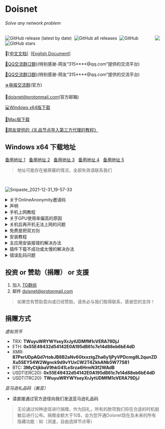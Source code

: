 # Doisnet 
###### Solve any network problem

<img align="right" src="https://user-images.githubusercontent.com/73285310/117543679-68f9b680-b050-11eb-9286-7d806d6f5f08.png">
<p>
  <img alt="GitHub release (latest by date)" src="https://img.shields.io/github/downloads/dodois/Doisnet/latest/total?style=flat-square">&nbsp;
  <img alt="GitHub all releases" src="https://img.shields.io/github/downloads/dodois/Doisnet/total?style=flat-square">&nbsp;
  <img alt="GitHub" src="https://img.shields.io/github/license/dodois/Doisnet?style=flat-square">&nbsp;
  <img alt="GitHub stars" src="https://img.shields.io/github/stars/dodois/Doisnet?style=flat-square">
</p>

:page_facing_up:[[中文文档]](https://github.com/dodois/Doisnet)&nbsp;&nbsp;[[English Document]](https://github.com/dodois/Doisnet/blob/main/EN-README.md)

[:penguin:QQ交流群(2群)](https://qm.qq.com/cgi-bin/qm/qr?k=OT7Jm4f6BnjaV91J_ZKBy-9Zxz4uRZgH&authKey=eTWLZsa7knNq/D2lj8NJnEPQV+mjNEjhziAl853Ctfv0BKBrID9y+4mdWBhVyE/0&noverify=0&group_code=751254637)(特别感谢-网友“315****@qq.com”提供的交流平台)

[:penguin:QQ交流群(3群)](https://qm.qq.com/cgi-bin/qm/qr?k=FGhPq9OItvLQz2v4IAM_S32DZSpRToZX&authKey=5vqFo9wT4JkrCWH1fUHmVVKbdvcXmv0Jwewuu5eUcF+dZ7eN1UbOnLPSUuRmT1p5&noverify=0)(特别感谢-网友“315****@qq.com”提供的交流平台)


[:airplane:电报交流群](https://t.me/dosvpn)(官方)

📧<doisnet@protonmail.com>(官方邮箱)

[:computer:Windows x64版下载](https://zws.im/󠁣󠁡󠁮‌󠁦󠁺󠁯)

[:apple:Mac版下载](https://github.com/dodois/Doisnet/issues/3)

[:book:网友提供的《礼品节点导入第三方代理的教程》](https://github.com/dodois/Doisnet/files/7791915/default.pdf)
<br/>

## Windows x64 下载地址
[备用地址 1](https://zws.im/󠁣󠁡󠁮‌󠁦󠁺󠁯)&nbsp;&nbsp;
[备用地址 2](https://hub.fastgit.org/dodois/Doisnet/releases/download/v0.2.2/doisnet-v0.2.2.Setup.exe)&nbsp;&nbsp;
[备用地址 3](https://github.com/dodois/Doisnet/releases/download/v0.2.2/doisnet-v0.2.2.Setup.exe)&nbsp;&nbsp; 
[备用地址 4](https://doisnet.com/api/v1/app/download/win64)&nbsp;&nbsp; 
[备用地址 5](https://bit.ly/2XDmPRR)
> 地址可能存在被屏蔽的情况，全部失效请联系我们

<br/>

![Snipaste_2021-12-31_19-57-33](https://user-images.githubusercontent.com/73285310/147822369-973e81de-2882-470f-abd1-b8bf8f39ef64.png)

<details>
  <summary>关于OnlineAnonymity邀请码</summary>
  
  *Doisnet OnlineAnonymity 是目前全网唯一的一款永久免费、节点最多且支持随意切换节点、永久更新、不限速、不限流量、不限设备、不限时长的VPN*

  1. 新用户需要输入邀请码后才能使用，邀请码: 4061uork
  2. 捐赠过的用户，请加入[:airplane:电报交流群](https://t.me/dosvpn)(官方)或给我们发送邮件<doisnet@protonmail.com>，我们在收到您的请求后将第一时间为您开通
</details>

<details>
  <summary>声明</summary>
  
  *[Doisnet](https://github.com/dodois/Doisnet) 的长期运营及发展离不开社区的赞助与支持，感谢小伙伴们！*

  这是一款**免费**的应用！我们仅支持捐赠！绝不存在商业付费的情况！<br/>
  近期了解到有部分网站及个人在盗卖此应用，请大家小心谨慎！<br/>
  为保障应用的安全性，防止应用被恶意挂马，到目前为止 [Doisnet](https://github.com/dodois/Doisnet) 仍处于闭源状态。<br/>
  请务必通过官方途径下载应用，谨防上当受骗！<br/>
  无论如何我们都将始终**坚持对用户免费**。 点击 ⭐ Star 为我们助力！
</details>
  
<details>
  <summary>手机上网教程</summary>
  
  **IOS 通过 OnlineAnonymity上网**
  
  1. 确保设备处于同一局域网
  2. OnlineAnonymity正常连接，并开启「允许局域网连接」
  3. IOS 下载 [Potatso](https://potatso.com/) (需非大陆区ID) 
  4. 打开Potatso lite，点击右上角＋号，选择手动输入-添加-选择socks5-填写服务器（OnlineAnonymity所在电脑的ip ）-填写端口（OnlineAnonymity的端口一般为8000），剩余选项不用填写
  5. 点击左上角完成，回到主页点击右下角即可连接

  **Android 通过 OnlineAnonymity上网**

  ![画板 1](https://user-images.githubusercontent.com/73285310/131208167-912fe0b4-b481-4fc8-9b9e-3cefb0fec8a0.png)

  1. 确保设备处于同一局域网
  2. OnlineAnonymity正常连接，并开启「允许局域网连接」
  3. Android 下载 [Postern](https://play.google.com/store/apps/details?id=com.tunnelworkshop.postern&hl=en_US&gl=US)
  4. 根据提示 在Postern上设置SOCKS5代理类型，服务器地址填写OnlineAnonymity所在电脑的ip，端口填写OnlineAnonymity的端口一般为8000，注意不要填写用户名和密码
  5. 点击左侧logo，倒数第二个选项「打开VPN」即可连接
</details>

<details>
  <summary>关于GPU使用率偏高的原因</summary>
  
  *GPU占用是由于 【硬件渲染】导致，可以对比同类应用，如钉钉(dingTalk)、微信(weChat)，在开启【硬件渲染或硬件加速等类型的开关】后同样会占用过多的GPU。设置中心提供了关闭硬件渲染的选项，你可以选择关闭。关闭后不在启用硬件加速功能，同时不会占用GPU。*

  补充说明：

  [Windows 10如何启用硬件加速GPU调度](https://tech.sina.com.cn/n/k/2020-07-08/doc-iirczymm1122718.shtml)<br/>
  [Chromium Graphics // Chrome GPU](https://www.chromium.org/developers/design-documents/chromium-graphics)<br/>
  [How to Turn Hardware Acceleration On and Off in Chrome](https://www.lifewire.com/hardware-acceleration-in-chrome-4125122)<br/>
  Chrome 开启硬件加速 实测网址：https://www.kevs3d.co.uk/dev/js1kdragons/<br/>
  ![image](https://user-images.githubusercontent.com/73285310/124533498-fbe28180-de44-11eb-9d7e-fc0d01334900.png)
  > 注：Doisnet 关闭硬件加速，所有的毛玻璃模糊效果将会消失，动画可能卡顿
</details>

<details>
  <summary>关机后再开机无法上网的问题</summary>
  
  *由于[Doisnet](https://github.com/dodois/Doisnet)未正常退出，导致系统代理不能及时清理。*

  **windows 解决办法**
  1. 重新启动Doisnet
  > [Doisnet](https://github.com/dodois/Doisnet) 会在每次启动时修复系统代理，所以再次开启即可解决
</details>

<details>
  <summary>免费是把双刃剑</summary>
  
  ![photo_2021-08-28_14-04-57](https://user-images.githubusercontent.com/73285310/131208157-8356b2b8-cc74-4d87-a532-ceb6e37cae8c.jpg)

  Doisnet 生于社区，服务于社区！我们坚持不收费，仅靠打赏维持运营，凭借口碑和体验获得用户的信任！<br/>
  但始终有部分用户心理上认为，**免费的一定没有付费的好用**，这在心理学上叫“不付出成本就不会被重视”，比如别人送给您一份报纸，您可能会把它当成废纸用来垫桌脚了。<br/>
  当然除了习惯以外，一个重要的原因就是它是免费的，看不看无所谓，而自己花钱买的就一定要看，花了钱我们就会重视！<br/>
  
  **如果您希望捐赠后使用，请向我们发送10$亚马逊礼品码。**

  --------------------------------------------------------------------------------------------------------------------------
  百货商店里放着的一整箱免费的巧克力，由于顾客是免费拿走的，所以就没有付费的重视，也许他们不会自己品尝，也许还有人会想是不是过期了才免费，要不然哪有这种好事，心中难免会有顾虑。<br/>
  每个人都会将自己付出的价值与物品进行对等，当它是免费的时候，我们心里就会认为它没什么价值也就不可能重视。<br/>
  当一件物品价格不菲时，那我们花在它身上的心思就可想而知了。当然，即使那些我们支付很少钱的物品，只要我们付出了，就会有重视度，与处理免费的东西完全不同，所以不付出成本，就不会被重视。
</details>

<details>
  <summary>安装教程</summary>
  
  *由于缺少签名及证书，导致Windows安装时会有【未知应用提示】*

  ![画板 1](https://user-images.githubusercontent.com/73285310/124885343-c0db7c00-e005-11eb-813e-0b948b95161d.png)
</details>
  
<details>
  <summary>主应用安装报错的解决办法</summary>
  
  *我们不再考虑对 windows x86（32位系统）的支持，以下解决办法可能不适用于32位系统*
  ![image](https://user-images.githubusercontent.com/73285310/129849243-dee0a7b2-c072-4fc1-9aa1-be35477bc697.png)

  *大多数情况下有效的解决办法：*
  1. 通过任务管理器杀死Doisnet进程
  2. 删除 C:\Users\Administrator\AppData\Local\doisnet 文件夹
  3. 删除 C:\Users\Administrator\AppData\Roaming\doisnet 文件夹
  4. 重启电脑
  5. 重新尝试安装
  > 如果找不到AppData（一般为隐藏文件）则：
  > win + R 输入 %appdata% 删除对应doisnet 文件夹 ，再次输入 %localappdata% 删除对应doisnet 文件夹

  *如果以上方式无法解决：*
  1. 更名安装包doisnet-0.1.7.Setup.exe 为 doisnet-0.1.7.Setup.zip
  2. 在解压后的文件中得到doisnet-0.1.7-full.nupkg，无需更名再次解压 
  3. 打开doisnet-0.1.7-full —-> lib —-> net45
  4. 运行doisnet.exe
  > 也可以通过7z方式直接解压exe得到net45
</details> 

<details>
  <summary>插件下载不成功或太慢的解决办法</summary>
  
  *可能由于您的ISP服务提供商对Doisnet网络进行了限制* 
  1. 尝试修改DNS设置 如：8.8.8.8 / 8.8.4.4 、 1.1.1.1 / 1.0.0.1 、 223.5.5.5 / 223.6.6.6 、 114.114.114.114 / 114.114.115.115等
  2. 更换网络环境进行下载，如：电脑连接手机热点进行下载（注意：手机请关闭wifi，使用流量开启热点）
  > 一款优秀的DNS辅助设置工具 [dns-jumper](https://www.sordum.org/files/downloads.php?dns-jumper)
</details>

<details>
  <summary>错误乱码问题</summary>
  
  ![image](https://user-images.githubusercontent.com/73285310/144988515-02c5e1a5-f8ba-435a-9f5b-36da91ec152e.png)

  *如上图所示，需要修改系统编码，以正确显示错误信息。*

  *按照下图进行修改，修改完成后重启Doisnet既可*

  ![image](https://user-images.githubusercontent.com/73285310/144988760-44dd5f6e-f851-41b1-b0cc-7efe001ef355.png)
  如果错误信息如下：
  ```
  服务器连接异常，请检查网络状态
  Command failed with exit code 1: powershell (Get-CimInstance -ClassName Win32_OperatingSystem).caption
  'powershell' is not recognized as an internal or external command,
  operable program or batch file.
  ```
  请按照以下方式进行操作，既可解决问题：
  1. windows 搜索栏输入 env 选择第一个 “编辑系统环境变量”
  2. 点击 环境变量 按钮
  3. 弹出的 环境变量窗口分上下两部分（用户变量/系统变量） 上半部分 选中 Path 变量 点击编辑
  4. 在弹出的编辑环境变量窗口中，点击新建 输入 ```C:\Windows\System32\WindowsPowerShell\v1.0\```
  5. 下半部分（系统变量）执行同样操作既重复3，4步骤
  6. 依次点击确定关闭所有弹出的窗口
  > 如遇其他问题请与我们联系
</details>

## 投资 or 赞助（捐赠） or 支援
1. 加入 [TG群组](https://t.me/dosvpn)
2. 邮件 <doisnet@protonmail.com>
> 如果您有赞助意向或已经赞助，请务必与我们取得联系，感谢您的支持！

## 捐赠方式
*虚拟货币*

- TRX: **TWuyuWRYWYseyXrJytUDMfM1cVERA79DjJ**
- ETH: **0x55E49432d54142E0A195dB61c7e14d88eb6bE4dD**
- XMR: **87PerUDpAQd7rtobJB8B2aNv6GtxxztgZha6y1jPyVPDcmg8L2qunZDXu5SEY54W2Wgnck9d9vYUxCW2T4ZkhANb5W77S81**
- BTC: **3MyCtjkbaV9hkG41LeSrza6HrmN3f2WAdB**
- USDT(ERC20): **0x55E49432d54142E0A195dB61c7e14d88eb6bE4dD**
- USDT(TRC20): **TWuyuWRYWYseyXrJytUDMfM1cVERA79DjJ**

*亚马逊礼品码（美亚）*
- 请直接通过官方途径向我们发送亚马逊礼品码

> 无论通过何种途径进行捐赠，作为回礼，所有的款项我们将在合适的时机脱敏后进行公布。捐赠金额大于10$，会为您开通Doisnet现在及未来的所有隐藏功能：如（测速，自由选择节点等）
